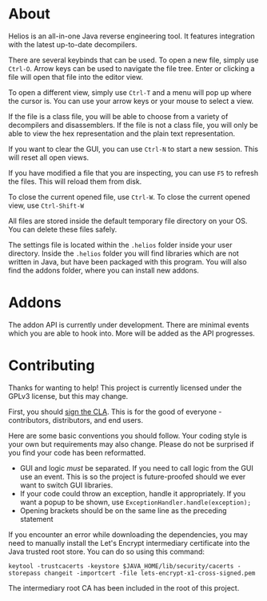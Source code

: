 # About

Helios is an all-in-one Java reverse engineering tool. It features integration with the latest up-to-date decompilers.

There are several keybinds that can be used. To open a new file, simply use `Ctrl-O`. Arrow keys can be used to
navigate the file tree. Enter or clicking a file will open that file into the editor view.

To open a different view, simply use `Ctrl-T` and a menu will pop up where the cursor is. You can use your arrow keys
or your mouse to select a view.

If the file is a class file, you will be able to choose from a variety of decompilers and disassemblers. If the file
is not a class file, you will only be able to view the hex representation and the plain text representation.

If you want to clear the GUI, you can use `Ctrl-N` to start a new session. This will reset all open views.

If you have modified a file that you are inspecting, you can use `F5` to refresh the files. This will reload them
from disk.

To close the current opened file, use `Ctrl-W`. To close the current opened view, use `Ctrl-Shift-W`

All files are stored inside the default temporary file directory on your OS. You can delete these files safely.

The settings file is located within the `.helios` folder inside your user directory. Inside the `.helios` folder you
will find libraries which are not written in Java, but have been packaged with this program. You will also find
the addons folder, where you can install new addons.

# Addons

The addon API is currently under development. There are minimal events which you are able to hook into.
More will be added as the API progresses.

# Contributing

Thanks for wanting to help! This project is currently licensed under the GPLv3 license, but this may change.

First, you should [sign the CLA](https://www.clahub.com/agreements/samczsun/Helios). This is for the good of everyone - contributors, distributors, and end users.

Here are some basic conventions you should follow. Your coding style is your own but requirements may also change.
Please do not be surprised if you find your code has been reformatted.

* GUI and logic _must_ be separated. If you need to call logic from the GUI use an event. This is so the project is 
future-proofed should we ever want to switch GUI libraries.  
* If your code could throw an exception, handle it appropriately. If you want a popup to be shown, use
`ExceptionHandler.handle(exception);`  
* Opening brackets should be on the same line as the preceding statement
    
If you encounter an error while downloading the dependencies, you may need to manually install the Let's Encrypt
intermediary certificate into the Java trusted root store. You can do so using this command:

`keytool -trustcacerts -keystore $JAVA_HOME/lib/security/cacerts -storepass changeit -importcert -file lets-encrypt-x1-cross-signed.pem`

The intermediary root CA has been included in the root of this project.
